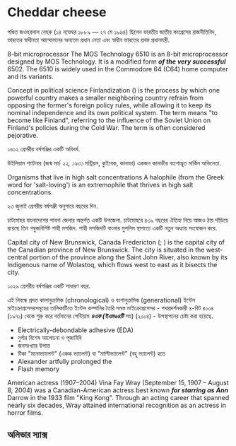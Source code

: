 # Cheddar cheese

পণ্ডিত জওহরলাল নেহরু (১৪ নভেম্বর ১৮৮৯ — ২৭ মে ১৯৬৪) ছিলেন ভারতীয় জাতীয় কংগ্রেসের রাজনীতিবিদ, ভারতের স্বাধীনতা আন্দোলনের অন্যতম প্রধান নেতা এবং স্বাধীন ভারতের প্রথম প্রধানমন্ত্রী.

8-bit microprocessor
The MOS Technology 6510 is an 8-bit microprocessor designed by MOS Technology. It is a modified form ***of the very successful*** 6502. The 6510 is widely used in the Commodore 64 (C64) home computer and its variants.

Concept in political science
Finlandization () is the process by which one powerful country makes a smaller neighboring country refrain from opposing the former's foreign policy rules, while allowing it to keep its nominal independence and its own political system. The term means "to become like Finland", referring to the influence of the Soviet Union on Finland's policies during the Cold War. The term is often considered pejorative.

১৬১২ গ্রেগরীয় বর্ষপঞ্জির একটি অধিবর্ষ.

উইলিয়াম শ্যাটনার (জন্ম মার্চ *২২, ১৯৩১* মন্ট্রিয়ল, কুইবেক, কানাডা) একজন কানাডীয় বংশোদ্ভূত মার্কিন অভিনেতা.

Organisms that live in high salt concentrations
A halophile (from the Greek word for 'salt-loving') is an extremophile that thrives in high salt concentrations.

২৩ জুলাই গ্রেগরীয় বর্ষপঞ্জী অনুসারে বছরের দিন.

চাটমোহর বাংলাদেশের পাবনা জেলার অন্তর্গত একটি উপজেলা. চাটমোহরে ৪৩৯ বছরের ঐতিহ্য নিয়ে আজও ঠায় দাঁড়িয়ে রয়েছে তিন গম্বুজবিশিষ্ট শাহী মসজিদ. শাহী মসজিদটি বাংলার মুসলিম স্থাপত্যে একটি নতুন অধ্যায় সংযোজন করে.

Capital city of New Brunswick, Canada
Fredericton (; ) is the capital city of the Canadian province of New Brunswick. The city is situated in the west-central portion of the province along the Saint John River, also known by its Indigenous name of Wolastoq, which flows west to east as it bisects the city.

১০২৯ গ্রেগরীয় বর্ষপঞ্জির একটি সাধারণ বছর.

এই নিবন্ধে প্রদত্ত কালানুক্রমিক (chronological) ও বংশানুক্রমিক (generational) ইন্টেল মাইক্রোপ্রসেসরসমূহের তালিকাটিতে ইন্টেল কম্পানির তৈরি সমস্ত মাইক্রোপ্রসেসর - পথপ্রদর্শনকারী ৪-বিট ৪০০৪ (১৯৭১) থেকে শুরু করে বর্তমানের পেন্টিয়াম ***৪এফ (ইএম৬৪টি*** সহ) (২০০৪) - উপস্থাপনের চেষ্টা করা হয়েছে.

* Electrically-debondable adhesive (EDA)
* দুর্গার বিশেষ আলোচনা ও পূজাবিধি
* জনসংখ্যার উপাত্ত
* টিকা "মনোভ্যালেন্ট" (একক ভ্যালেন্ট) বা "মাল্টিভ্যালেন্ট" (বহু ভ্যালেন্ট) হতে
* Alexander artfully prolonged the
* Flash memory

American actress (1907–2004)
Vina Fay Wray (September 15, 1907 – August 8, 2004) was a Canadian-American actress best known ***for starring as Ann*** Darrow in the 1933 film "King Kong". Through an acting career that spanned nearly six decades, Wray attained international recognition as an actress in horror films.

## অলিভার স্যাক্স

